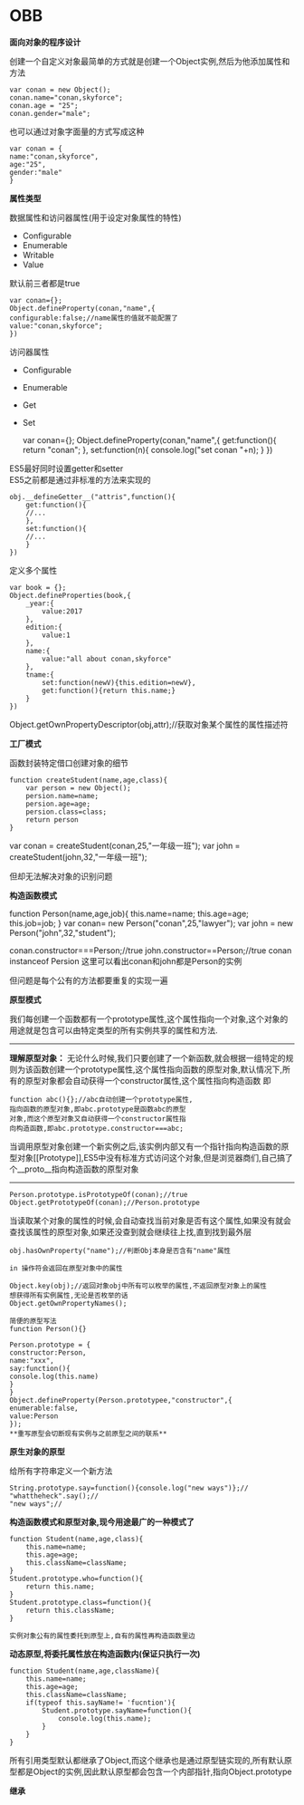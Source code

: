 # OBB

**面向对象的程序设计**  

创建一个自定义对象最简单的方式就是创建一个Object实例,然后为他添加属性和方法  

	var conan = new Object();
	conan.name="conan,skyforce";
	conan.age = "25";
	conan.gender="male";  

也可以通过对象字面量的方式写成这种   

	var conan = {
	name:"conan,skyforce",
	age:"25",
	gender:"male"
	}

**属性类型**  


数据属性和访问器属性(用于设定对象属性的特性)  

- Configurable
- Enumerable
- Writable
- Value

默认前三者都是true  
	
	var conan={};
	Object.defineProperty(conan,"name",{
	configurable:false;//name属性的值就不能配置了
	value:"conan,skyforce";
	})

访问器属性  
- Configurable
- Enumerable
- Get
- Set
	
	var conan={};
	Object.defineProperty(conan,"name",{
		get:function(){
			return "conan";
		},
		set:function(n){
			console.log("set conan "+n);
		}
	})

ES5最好同时设置getter和setter  
ES5之前都是通过非标准的方法来实现的  

	obj.__defineGetter__("attris",function(){
		get:function(){
		//...
		},
		set:function(){
		//...
		}
	})

定义多个属性  

	var book = {};
	Object.defineProperties(book,{
		_year:{
			value:2017
		},
		edition:{
			value:1
		},
		name:{
			value:"all about conan,skyforce"
		},
		tname:{
			set:function(newV){this.edition=newV},
			get:function(){return this.name;}
		}
	})

Object.getOwnPropertyDescriptor(obj,attr);//获取对象某个属性的属性描述符  

**工厂模式**

函数封装特定借口创建对象的细节  

	function createStudent(name,age,class){
		var person = new Object();
		persion.name=name;	
		persion.age=age;
		persion.class=class;
		return person
	}

var conan = createStudent(conan,25,"一年级一班");
var john = createStudent(john,32,"一年级一班");

但却无法解决对象的识别问题

**构造函数模式**

function Person(name,age,job){
this.name=name;
this.age=age;
this.job=job;
}
var conan= new Person("conan",25,"lawyer");
var john = new Person("john",32,"student");

conan.constructor===Person;//true
john.constructor==Person;//true
conan instanceof Persion 
这里可以看出conan和john都是Person的实例  

但问题是每个公有的方法都要重复的实现一遍  

**原型模式**  

我们每创建一个函数都有一个prototype属性,这个属性指向一个对象,这个对象的用途就是包含可以由特定类型的所有实例共享的属性和方法.  

***
**理解原型对象：**
无论什么时候,我们只要创建了一个新函数,就会根据一组特定的规则为该函数创建一个prototype属性,这个属性指向函数的原型对象,默认情况下,所有的原型对象都会自动获得一个constructor属性,这个属性指向构造函数  即
	
	function abc(){};//abc自动创建一个prototype属性,
	指向函数的原型对象,即abc.prototype是函数abc的原型
	对象,而这个原型对象又自动获得一个constructor属性指
	向构造函数,即abc.prototype.constructor===abc;

当调用原型对象创建一个新实例之后,该实例内部又有一个指针指向构造函数的原型对象[[Prototype]],ES5中没有标准方式访问这个对象,但是浏览器商们,自己搞了个__proto__指向构造函数的原型对象  

***

	Person.prototype.isPrototypeOf(conan);//true
	Object.getPrototypeOf(conan);//Person.prototype

当读取某个对象的属性的时候,会自动查找当前对象是否有这个属性,如果没有就会查找该属性的原型对象,如果还没查到就会继续往上找,直到找到最外层

	obj.hasOwnProperty("name");//判断Obj本身是否含有"name"属性
	
	in 操作符会返回在原型对象中的属性  
	
	Object.key(obj);//返回对象obj中所有可以枚举的属性,不返回原型对象上的属性  
	想获得所有实例属性,无论是否枚举的话  
	Object.getOwnPropertyNames();

	简便的原型写法  
	function Person(){}
	
	Person.prototype = {
	constructor:Person,
	name:"xxx",
	say:function(){
	console.log(this.name)
	}
	}
	Object.defineProperty(Person.prototypee,"constructor",{
	enumerable:false,
	value:Person
	});
	**重写原型会切断现有实例与之前原型之间的联系**

**原生对象的原型**

给所有字符串定义一个新方法
	
	String.prototype.say=function(){console.log("new ways")};//
	"whattheheck".say();//
	"new ways";//

**构造函数模式和原型对象,现今用途最广的一种模式了**


	function Student(name,age,class){
		this.name=name;
		this.age=age;
		this.className=className;
	}
	Student.prototype.who=function(){
		return this.name;
	}
	Student.prototype.class=function(){
		return this.className;
	}

	实例对象公有的属性委托到原型上,自有的属性再构造函数里边  

**动态原型,将委托属性放在构造函数内(保证只执行一次)**

	function Student(name,age,className){
		this.name=name;
		this.age=age;
		this.className=className;
		if(typeof this.sayName!= 'fucntion'){
			Student.prototype.sayName=function(){
				console.log(this.name);
			}
		}
	}

所有引用类型默认都继承了Object,而这个继承也是通过原型链实现的,所有默认原型都是Object的实例,因此默认原型都会包含一个内部指针,指向Object.prototype  

**继承**